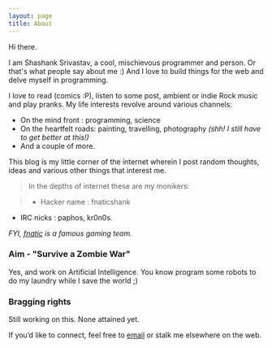 ```yaml
---
layout: page
title: About
---
```


Hi there.

I am Shashank Srivastav, a cool, mischievous programmer and person.
Or that's what people say about me :)
And I love to build things for the web and delve myself in programming.

I love to read (comics :P), listen to some post, ambient or indie Rock
music and play pranks. My life interests revolve around various channels:

* On the mind front : programming, science
* On the heartfelt roads: painting, travelling, photography *(shh! I still have to
get better at this!)* 
* And a couple of more.

This blog is my little corner of the internet wherein I post random thoughts,
ideas and various other things that interest me.

> In the depths of internet these are my monikers:

> * Hacker name : fnaticshank
* IRC nicks : paphos, kr0n0s.

*FYI, [fnatic]('http://www.fnatic.com/') is a famous gaming team.*


###  Aim -  "Survive a Zombie War"
Yes, and work on Artificial Intelligence.
You know program some robots to do my laundry while I save the world ;)

### Bragging rights
Still working on this. None attained yet.


If you’d like to connect, feel free to [email]('mailto:shashankgrovy@gmail.com') or stalk me elsewhere on the web.

